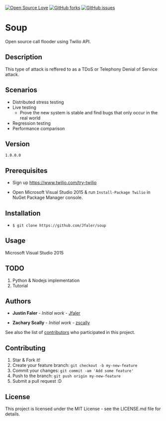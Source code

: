 [![Open Source Love](https://badges.frapsoft.com/os/v1/open-source.png?v=103)](https://github.com/Jfaler/soup/blob/master/LICENSE.txt)
[![GitHub forks](https://img.shields.io/github/forks/Jfaler/soup.svg)](https://github.com/Jfaler/soup/network)
[![GitHub issues](https://img.shields.io/github/issues/jfaler/soup.svg)](https://github.com/jfaler/soup/issues)
# Soup
Open source call flooder using Twilio API.

## Description 

This type of attack is reffered to as a TDoS or Telephony Denial of Service attack.   

## Scenarios 
* Distributed stress testing 
* Live testing
  - Prove the new system is stable and find bugs that only occur in the real world
* Regression testing
* Performance comparison

## Version
`
1.0.0.0
`
## Prerequisites

* Sign up https://www.twilio.com/try-twilio

* Open Microsoft Visual Studio 2015 & run `Install-Package Twilio` in NuGet Package Manager console.


## Installation

* `$ git clone https://github.com/Jfaler/soup`


## Usage

Microsoft Visual Studio 2015


## TODO 

1. Python & Nodejs implementation
2. Tutorial


## Authors

* **Justin Faler** - *Initial work* - [Jfaler](https://github.com/Jfaler)

* **Zachary Scally** - *Initial work* - [zscally](https://github.com/zscally)

See also the list of [contributors](https://github.com/Jfaler/soup/contributors) who participated in this project.


## Contributing

1. Star & Fork it!
2. Create your feature branch: `git checkout -b my-new-feature`
3. Commit your changes: `git commit -am 'Add some feature'`
4. Push to the branch: `git push origin my-new-feature`
5. Submit a pull request :D

## License

This project is licensed under the MIT License - see the LICENSE.md file for details.
